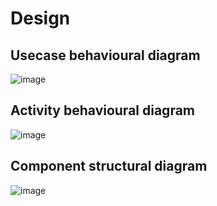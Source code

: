 # Design

## Usecase behavioural diagram
![image](https://github.com/Madhuraaaaa/StepIn-Mini-project/blob/main/2_Design/System%20diagram.png)

## Activity behavioural diagram
![image](https://github.com/Madhuraaaaa/StepIn-Mini-project/blob/main/2_Design/Behavioural%20diagram.png)

## Component structural diagram
![image](https://github.com/Madhuraaaaa/StepIn-Mini-project/blob/main/2_Design/Composite%20architecture%20diagram.png)

